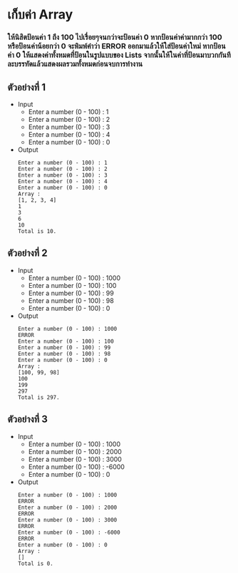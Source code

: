 # เก็บค่า Array
### ให้นิสิตป้อนค่า 1 ถึง 100 ไปเรื่อยๆจนกว่าจะป้อนค่า 0 หากป้อนค่าค่ามากกว่า 100 หรือป้อนค่าน้อยกว่า 0 จะพิมพ์คำว่า ERROR ออกมาแล้วให้ใส่ป้อนค่าใหม่ หากป้อนค่า 0 ให้แสดงค่าทั้งหมดที่ป้อนในรูปแบบของ Lists จากนั้นให้ในค่าที่ป้อนมาบวกกันทีละบรรทัดแล้วแสดงผลรวมทั้งหมดก่อนจบการทำงาน

## ตัวอย่างที่ 1  
- Input  
    - Enter a number (0 - 100) : 1  
    - Enter a number (0 - 100) : 2  
    - Enter a number (0 - 100) : 3  
    - Enter a number (0 - 100) : 4  
    - Enter a number (0 - 100) : 0  
- Output
    ```
    Enter a number (0 - 100) : 1
    Enter a number (0 - 100) : 2
    Enter a number (0 - 100) : 3  
    Enter a number (0 - 100) : 4  
    Enter a number (0 - 100) : 0 
    Array :  
    [1, 2, 3, 4]  
    1
    3
    6
    10
    Total is 10.   
## ตัวอย่างที่ 2  
- Input  
    - Enter a number (0 - 100) : 1000  
    - Enter a number (0 - 100) : 100
    - Enter a number (0 - 100) : 99  
    - Enter a number (0 - 100) : 98  
    - Enter a number (0 - 100) : 0 
- Output  
    ```
    Enter a number (0 - 100) : 1000  
    ERROR
    Enter a number (0 - 100) : 100
    Enter a number (0 - 100) : 99  
    Enter a number (0 - 100) : 98  
    Enter a number (0 - 100) : 0 
    Array :  
    [100, 99, 98]  
    100
    199
    297
    Total is 297.   
## ตัวอย่างที่ 3  
- Input  
    - Enter a number (0 - 100) : 1000  
    - Enter a number (0 - 100) : 2000 
    - Enter a number (0 - 100) : 3000
    - Enter a number (0 - 100) : -6000  
    - Enter a number (0 - 100) : 0 
- Output 
    ```
    Enter a number (0 - 100) : 1000  
    ERROR
    Enter a number (0 - 100) : 2000
    ERROR
    Enter a number (0 - 100) : 3000
    ERROR
    Enter a number (0 - 100) : -6000
    ERROR
    Enter a number (0 - 100) : 0 
    Array :  
    []  
    Total is 0.